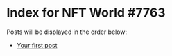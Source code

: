 # Index for NFT World #7763
Posts will be displayed in the order below:

- [Your first post](./001-first.md)

